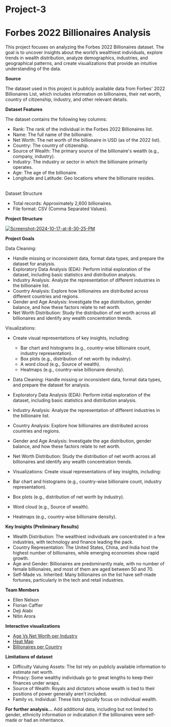 # Project-3

# Forbes 2022 Billionaires Analysis

This project focuses on analyzing the Forbes 2022 Billionaires dataset. The goal is to uncover insights about the world’s wealthiest individuals, explore trends in wealth distribution, analyze demographics, industries, and geographical patterns, and create visualizations that provide an intuitive understanding of the data.

**Source**

The dataset used in this project is publicly available data from Forbes' 2022 Billionaires List, which includes information on billionaires, their net worth, country of citizenship, industry, and other relevant details.

**Dataset Features**

The dataset contains the following key columns:

- Rank: The rank of the individual in the Forbes 2022 Billionaires list.<br>
- Name: The full name of the billionaire.<br>
- Net Worth: The net worth of the billionaire in USD (as of the 2022 list).<br>
- Country: The country of citizenship.<br>
- Source of Wealth: The primary source of the billionaire's wealth (e.g., company, industry).<br>
- Industry: The industry or sector in which the billionaire primarily operates.<br>
- Age: The age of the billionaire.<br>
- Longitude and Latitude: Geo locations where the billionaire resides.<br>
<br>
Dataset Structure<br>

- Total records: Approximately 2,600 billionaires.<br>
- File format: CSV (Comma Separated Values).<br>

**Project Structure**

<a href="https://ibb.co/ykCDC4b"><img src="https://i.ibb.co/Zgr3r2k/Screenshot-2024-10-17-at-8-30-25-PM.png" alt="Screenshot-2024-10-17-at-8-30-25-PM" border="0"></a>

**Project Goals**

Data Cleaning:
- Handle missing or inconsistent data, format data types, and prepare the dataset for analysis.<br>
- Exploratory Data Analysis (EDA): Perform initial exploration of the dataset, including basic statistics and distribution analysis.<br>
- Industry Analysis: Analyze the representation of different industries in the billionaire list.<br>
- Country Analysis: Explore how billionaires are distributed across different countries and regions.<br>
- Gender and Age Analysis: Investigate the age distribution, gender balance, and how these factors relate to net worth.<br>
- Net Worth Distribution: Study the distribution of net worth across all billionaires and identify any wealth concentration trends.<br>

Visualizations: <br>
- Create visual representations of key insights, including:<br>
  - Bar chart and histograms (e.g., country-wise billionaire count, industry representation).<br>
  - Box plots (e.g., distribution of net worth by industry).<br>
  - A word cloud (e.g., Source of wealth).<br>
  - Heatmaps (e.g., country-wise billionaire density).<br>

- Data Cleaning: Handle missing or inconsistent data, format data types, and prepare the dataset for analysis.<br>
- Exploratory Data Analysis (EDA): Perform initial exploration of the dataset, including basic statistics and distribution analysis.<br>
- Industry Analysis: Analyze the representation of different industries in the billionaire list.<br>
- Country Analysis: Explore how billionaires are distributed across countries and regions.<br>
- Gender and Age Analysis: Investigate the age distribution, gender balance, and how these factors relate to net worth.<br>
- Net Worth Distribution: Study the distribution of net worth across all billionaires and identify any wealth concentration trends.<br>
- Visualizations: Create visual representations of key insights, including:<br>
- Bar chart and histograms (e.g., country-wise billionaire count, industry representation).<br>
- Box plots (e.g., distribution of net worth by industry).<br>
- Word cloud (e.g., Source of wealth).<br>
- Heatmaps (e.g., country-wise billionaire density).<br>

**Key Insights (Preliminary Results)**

- Wealth Distribution: The wealthiest individuals are concentrated in a few industries, with technology and finance leading the pack.<br>
- Country Representation: The United States, China, and India host the highest number of billionaires, while emerging economies show rapid growth.<br>
- Age and Gender: Billionaires are predominantly male, with no number of female billionaires, and most of them are aged between 50 and 70.<br>
- Self-Made vs. Inherited: Many billionaires on the list have self-made fortunes, particularly in the tech and retail industries.<br>

**Team Members**

<ul>
  <li>Ellen Nelson</li>
  <li>Florian Caffier</li>
  <li>Deji Alabi</li>
  <li>Nitin Arora</li>
</ul>

**Interactive visualizations**

* <a href="https://flobeep.github.io/Project-3-Forbes-Billionaires/Html_Files/agevsworth_billionaires_map.html" title="Age Vs Net Worth per Industry">Age Vs Net Worth per Industry</a>
* <a href="https://flobeep.github.io/Project-3-Forbes-Billionaires/Html_Files/heatmap_billionaires_map.html" title="Heat Map">Heat Map</a>
* <a href="https://flobeep.github.io/Project-3-Forbes-Billionaires/Html_Files/mapwithtable.html" title="Billionaires per Country">Billionaires per Country</a>

**Limitations of dataset**

* Difficulty Valuing Assets: The list rely on publicly available information to estimate net worth.<br>
* Privacy: Some wealthy individuals go to great lengths to keep their finances under wraps.<br>
* Source of Wealth: Royals and dictators whose wealth is tied to their positions of power generally aren't included. <br>
* Family vs. Individual: These lists typically focus on individual wealth.<br>

**For further analysis...**
Add additional data, including but not limited to gender, ethnicity information or indicatation if the billionaires were self-made or had an inheritance.

